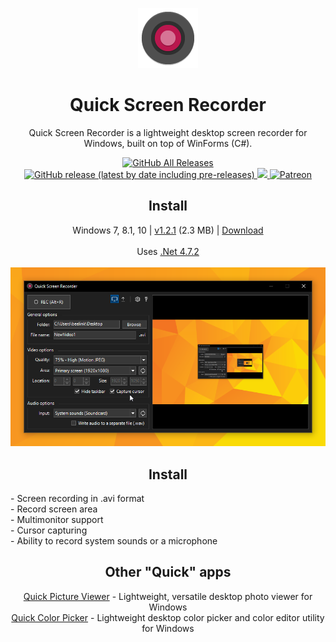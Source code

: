 <p align="center">
  <img src="/quick-screen-recorder/resources/imgs/rec96.png">
</p>
<h1 align="center">Quick Screen Recorder</h1>

<p align="center">
  Quick Screen Recorder is a lightweight desktop screen recorder for Windows, built on top of WinForms (C#).
</p>

<p align="center">
  <a href="https://github.com/ModuleArt/quick-screen-recorder/releases">
    <img alt="GitHub All Releases" src="https://img.shields.io/github/downloads/ModuleArt/quick-screen-recorder/total">
    <img alt="GitHub release (latest by date including pre-releases)" src="https://img.shields.io/github/v/release/moduleart/quick-screen-recorder?include_prereleases">
  </a>
  <a alt="Trello roadmap" href="https://trello.com/b/LFUzVgvI/quick-screen-recorder">
    <img src="https://img.shields.io/badge/planner-trello-%230079BF">
  </a>
  <a alt="Buy ma a coffee" href="https://www.patreon.com/moduleart">
    <img alt="Patreon" src="https://img.shields.io/badge/donate-patreon-%23E85B46">
  </a>
</p>

<h2 align="center">Install</h2>
<p align="center">
  Windows 7, 8.1, 10 | <a href="https://github.com/ModuleArt/quick-screen-recorder/releases/tag/v1.2.1">v1.2.1</a> (2.3 MB) | <a href="https://github.com/ModuleArt/quick-screen-recorder/releases/download/v1.2.1/QuickScreenRecorder-Setup.msi">Download</a><br><br>
  Uses <a href="https://dotnet.microsoft.com/download/dotnet-framework/net472">.Net 4.7.2</a><br><br>
  <img src="/docs/screenshots/main.png">
</p>

<h2 align="center">Install</h2>
- Screen recording in .avi format<br>
- Record screen area<br>
- Multimonitor support<br>
- Cursor capturing<br>
- Ability to record system sounds or a microphone

<h2 align="center">Other "Quick" apps</h2>
<p align="center">
  <a href="https://github.com/ModuleArt/quick-picture-viewer/">Quick Picture Viewer</a> - Lightweight, versatile desktop photo viewer for Windows<br>
  <a href="https://github.com/ModuleArt/quick-color-picker/">Quick Color Picker</a> - Lightweight desktop color picker and color editor utility for Windows
</p>
